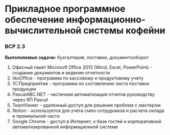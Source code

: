 # Прикладное программное обеспечение информационно-вычислительной системы кофейни
### ВСР 2.3

**Выполняемые задачи:** бухгалтерия, поставки, документооборот

1. Офисный пакет Microsoft Office 2013 (Word, Excel, PowerPoint) - создание документов и ведение отчетности
2. iikoOffice - программа по кассовому и продуктовому учету
3. 1С:Предприятие - программа по составлению листа поставок продукции
4. PascalABC.NET - частичная автоматизация отчетов руководству через ЯП Pascal
5. TeamViewer - удаленный доступ для решения проблем с мастером
6. Notion - используется для учета смен сотрудников и расчета оклада и премиальной части
7. Google Chrome - доступ в Интернет, к базе гостей и корпоративной автоматизированной информационной системе
